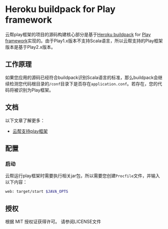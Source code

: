 Heroku buildpack for Play framework
=========================

云帮play框架的项目的源码构建核心部分是基于[Heroku buildpack](http://devcenter.heroku.com/articles/buildpack) for [Play framework](http://www.playframework.org/)实现的。由于Play1.x版本不支持Scala语言，所以云帮支持的Play框架版本是基于Play2.x版本。

## 工作原理

如果您应用的源码已经符合buildpack识别Scala语言的标准，那么buildpack会继续检测您代码根目录的`/conf`目录下是否存在`application.conf`。若存在，您的代码将被识别为Play框架。

## 文档

以下文章了解更多：

- [云帮支持play框架](http://www.rainbond.com/docs/stable/user-lang-docs/scala/lang-scala-play.html)

## 配置

### 启动

云帮运行play框架时需要执行相关jar包，所以需要您创建`Procfile`文件，并输入以下内容： 

```bash
web: target/start $JAVA_OPTS
```

## 授权

根据 MIT 授权证获得许可。 请参阅LICENSE文件
